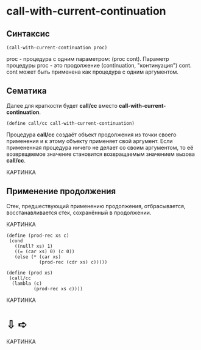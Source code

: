 call-with-current-continuation
=================================================
Синтаксис
---------------------------------------------------------
```
(call-with-current-continuation proc)
```
proc - процедура с одним параметром: (proc cont).
 Параметр процедуры proc - это продолжение (continuation, "континуация") cont.
 cont может быть применена как процедура с одним аргументом.
 
Cематика
---------------------------------------------------------
Далее для краткости будет **call/cc** вместо **call-with-current-continuation**.
```
(define call/cc call-with-current-continuation)
```
Процедура **call/cc** создаёт объект продолжения из точки своего применения и к этому объекту применяет свой аргумент.
 Если примененная процедура ничего не делает со своим аргументом, то её возврвщвемое значение становится возвращаемым значением вызова **call/cc**.

КАРТИНКА


Применение продолжения
---------------------------------------------------------

Стек, предшествующий применению продолжения, отбрасывается, восстанавливается стек, сохранённый в продолжении. 

КАРТИНКА

 ```
(define (prod-rec xs c)
  (cond
    ((null? xs) 1)
    ((= (car xs) 0) (c 0))
    (else (* (car xs)
             (prod-rec (cdr xs) c)))))
             
(define (prod xs)
  (call/сc
   (lambla (c)
           (prod-reс xs c))))
```

КАРТИНКА
#  ⇩  ➪

КАРТИНКА
